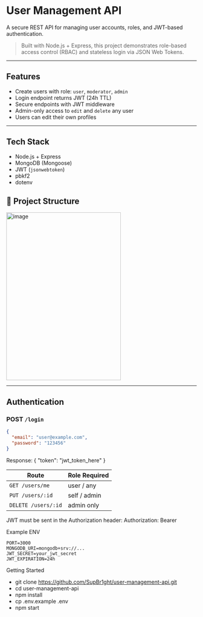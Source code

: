 #  User Management API

A secure REST API for managing user accounts, roles, and JWT-based authentication.

>  Built with Node.js + Express, this project demonstrates role-based access control (RBAC) and stateless login via JSON Web Tokens.

---

##  Features

-  Create users with role: `user`, `moderator`, `admin`
-  Login endpoint returns JWT (24h TTL)
-  Secure endpoints with JWT middleware
-  Admin-only access to `edit` and `delete` any user
-  Users can edit their own profiles

---

##  Tech Stack

- Node.js + Express
- MongoDB (Mongoose)
- JWT (`jsonwebtoken`)
- pbkf2
- dotenv


## 📁 Project Structure
<img width="303" height="443" alt="image" src="https://github.com/user-attachments/assets/2cec3c34-441a-4cfd-bd16-8d7044bfbcc8" />

---

##  Authentication

### POST `/login`

```json
{
  "email": "user@example.com",
  "password": "123456"
}

 ```
 Response:
 {
  "token": "jwt_token_here"
}

| Route               | Role Required |
| ------------------- | ------------- |
| `GET /users/me`     | user / any    |
| `PUT /users/:id`    | self / admin  |
| `DELETE /users/:id` | admin only    |

JWT must be sent in the Authorization header:
Authorization: Bearer <token>

Example ENV
```env
PORT=3000
MONGODB_URI=mongodb+srv://...
JWT_SECRET=your_jwt_secret
JWT_EXPIRATION=24h
```
 Getting Started
- git clone https://github.com/SupBr1ght/user-management-api.git
- cd user-management-api
- npm install
- cp .env.example .env
- npm start



